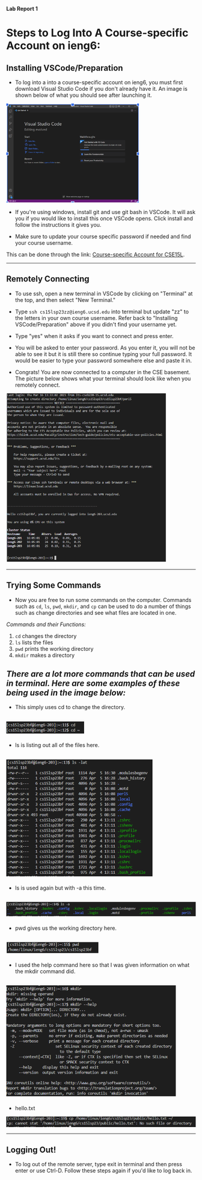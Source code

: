**Lab Report 1**
# Steps to Log Into A Course-specific Account on ieng6:

## Installing VSCode/Preparation

* To log into a into a course-specific account on ieng6, you must first download Visual Studio Code if you don't already have it. An image is shown below of what you should see after launching it.

![VSCode](VScode.PNG)

* If you're using windows, install git and use git bash in VSCode. It will ask you if you would like to install this once VSCode opens. Click install and follow the instructions it gives you. 

* Make sure to update your course specific password if needed and find your course username. 

This can be done through the link: [Course-specific Account for CSE15L](https://sdacs.ucsd.edu/~icc/index.php). 

---
## Remotely Connecting

* To use ssh, open a new terminal in VSCode by clicking on "Terminal" at the top, and then select "New Terminal."

* Type ```ssh cs15lsp23zz@ieng6.ucsd.edu``` into terminal but update "zz" to the letters in your own course username. Refer back to "Installing VSCode/Preparation" above if you didn't find your username yet. 

* Type "yes" when it asks if you want to connect and press enter. 

* You will be asked to enter your password. As you enter it, you will not be able to see it but it is still there so continue typing your full password. It would be easier to type your password somewhere else and paste it in. 

* Congrats! You are now connected to a computer in the CSE basement. The picture below shows what your terminal should look like when you remotely connect. 

![Connected](RemotelyConnecting.PNG)

---
## Trying Some Commands

* Now you are free to run some commands on the computer. Commands such as ```cd```, ```ls```, ```pwd```, ```mkdir```, and ```cp``` can be used to do a number of things such as change directories and see what files are located in one. 

*Commands and their Functions:*

  1.   ```cd``` changes the directory
  2.   ```ls``` lists the files
  3.   ```pwd``` prints the working directory
  4.   ```mkdir``` makes a directory

*There are a lot more commands that can be used in terminal. Here are some examples of these being used in the image below:*
---
* This simply uses cd to change the directory. 

![Image](Q1.PNG)
---
* ls is listing out all of the files here. 

![Commands](Q2.PNG)
---
* ls is used again but with -a this time. 

![Commands](Q3.PNG)
---
* pwd gives us the working directory here. 

![Commands](Q4.PNG)
---
* I used the help command here so that I was given information on what the mkdir command did. 


![Commands](Q5.PNG)
---
* hello.txt

![Commands](Q6.PNG)

---
## Logging Out!

* To log out of the remote server, type exit in terminal and then press enter or use Ctrl-D. Follow these steps again if you'd like to log back in. 
